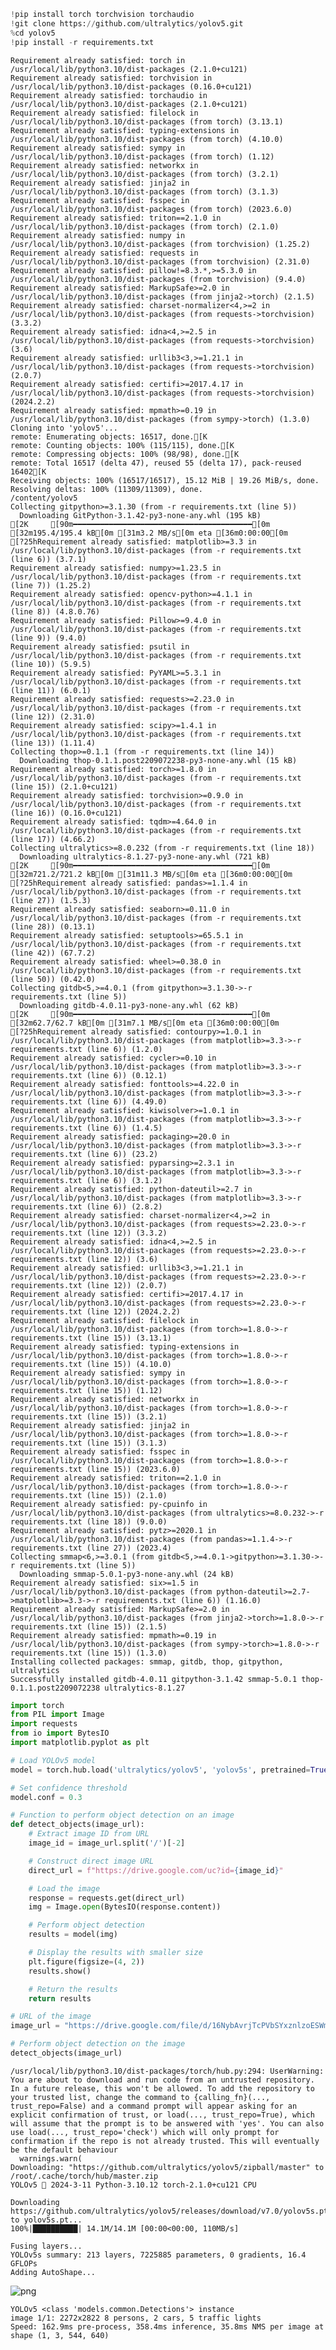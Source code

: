 ```python
!pip install torch torchvision torchaudio
!git clone https://github.com/ultralytics/yolov5.git
%cd yolov5
!pip install -r requirements.txt
```

    Requirement already satisfied: torch in /usr/local/lib/python3.10/dist-packages (2.1.0+cu121)
    Requirement already satisfied: torchvision in /usr/local/lib/python3.10/dist-packages (0.16.0+cu121)
    Requirement already satisfied: torchaudio in /usr/local/lib/python3.10/dist-packages (2.1.0+cu121)
    Requirement already satisfied: filelock in /usr/local/lib/python3.10/dist-packages (from torch) (3.13.1)
    Requirement already satisfied: typing-extensions in /usr/local/lib/python3.10/dist-packages (from torch) (4.10.0)
    Requirement already satisfied: sympy in /usr/local/lib/python3.10/dist-packages (from torch) (1.12)
    Requirement already satisfied: networkx in /usr/local/lib/python3.10/dist-packages (from torch) (3.2.1)
    Requirement already satisfied: jinja2 in /usr/local/lib/python3.10/dist-packages (from torch) (3.1.3)
    Requirement already satisfied: fsspec in /usr/local/lib/python3.10/dist-packages (from torch) (2023.6.0)
    Requirement already satisfied: triton==2.1.0 in /usr/local/lib/python3.10/dist-packages (from torch) (2.1.0)
    Requirement already satisfied: numpy in /usr/local/lib/python3.10/dist-packages (from torchvision) (1.25.2)
    Requirement already satisfied: requests in /usr/local/lib/python3.10/dist-packages (from torchvision) (2.31.0)
    Requirement already satisfied: pillow!=8.3.*,>=5.3.0 in /usr/local/lib/python3.10/dist-packages (from torchvision) (9.4.0)
    Requirement already satisfied: MarkupSafe>=2.0 in /usr/local/lib/python3.10/dist-packages (from jinja2->torch) (2.1.5)
    Requirement already satisfied: charset-normalizer<4,>=2 in /usr/local/lib/python3.10/dist-packages (from requests->torchvision) (3.3.2)
    Requirement already satisfied: idna<4,>=2.5 in /usr/local/lib/python3.10/dist-packages (from requests->torchvision) (3.6)
    Requirement already satisfied: urllib3<3,>=1.21.1 in /usr/local/lib/python3.10/dist-packages (from requests->torchvision) (2.0.7)
    Requirement already satisfied: certifi>=2017.4.17 in /usr/local/lib/python3.10/dist-packages (from requests->torchvision) (2024.2.2)
    Requirement already satisfied: mpmath>=0.19 in /usr/local/lib/python3.10/dist-packages (from sympy->torch) (1.3.0)
    Cloning into 'yolov5'...
    remote: Enumerating objects: 16517, done.[K
    remote: Counting objects: 100% (115/115), done.[K
    remote: Compressing objects: 100% (98/98), done.[K
    remote: Total 16517 (delta 47), reused 55 (delta 17), pack-reused 16402[K
    Receiving objects: 100% (16517/16517), 15.12 MiB | 19.26 MiB/s, done.
    Resolving deltas: 100% (11309/11309), done.
    /content/yolov5
    Collecting gitpython>=3.1.30 (from -r requirements.txt (line 5))
      Downloading GitPython-3.1.42-py3-none-any.whl (195 kB)
    [2K     [90m━━━━━━━━━━━━━━━━━━━━━━━━━━━━━━━━━━━━━━━━[0m [32m195.4/195.4 kB[0m [31m3.2 MB/s[0m eta [36m0:00:00[0m
    [?25hRequirement already satisfied: matplotlib>=3.3 in /usr/local/lib/python3.10/dist-packages (from -r requirements.txt (line 6)) (3.7.1)
    Requirement already satisfied: numpy>=1.23.5 in /usr/local/lib/python3.10/dist-packages (from -r requirements.txt (line 7)) (1.25.2)
    Requirement already satisfied: opencv-python>=4.1.1 in /usr/local/lib/python3.10/dist-packages (from -r requirements.txt (line 8)) (4.8.0.76)
    Requirement already satisfied: Pillow>=9.4.0 in /usr/local/lib/python3.10/dist-packages (from -r requirements.txt (line 9)) (9.4.0)
    Requirement already satisfied: psutil in /usr/local/lib/python3.10/dist-packages (from -r requirements.txt (line 10)) (5.9.5)
    Requirement already satisfied: PyYAML>=5.3.1 in /usr/local/lib/python3.10/dist-packages (from -r requirements.txt (line 11)) (6.0.1)
    Requirement already satisfied: requests>=2.23.0 in /usr/local/lib/python3.10/dist-packages (from -r requirements.txt (line 12)) (2.31.0)
    Requirement already satisfied: scipy>=1.4.1 in /usr/local/lib/python3.10/dist-packages (from -r requirements.txt (line 13)) (1.11.4)
    Collecting thop>=0.1.1 (from -r requirements.txt (line 14))
      Downloading thop-0.1.1.post2209072238-py3-none-any.whl (15 kB)
    Requirement already satisfied: torch>=1.8.0 in /usr/local/lib/python3.10/dist-packages (from -r requirements.txt (line 15)) (2.1.0+cu121)
    Requirement already satisfied: torchvision>=0.9.0 in /usr/local/lib/python3.10/dist-packages (from -r requirements.txt (line 16)) (0.16.0+cu121)
    Requirement already satisfied: tqdm>=4.64.0 in /usr/local/lib/python3.10/dist-packages (from -r requirements.txt (line 17)) (4.66.2)
    Collecting ultralytics>=8.0.232 (from -r requirements.txt (line 18))
      Downloading ultralytics-8.1.27-py3-none-any.whl (721 kB)
    [2K     [90m━━━━━━━━━━━━━━━━━━━━━━━━━━━━━━━━━━━━━━━━[0m [32m721.2/721.2 kB[0m [31m11.3 MB/s[0m eta [36m0:00:00[0m
    [?25hRequirement already satisfied: pandas>=1.1.4 in /usr/local/lib/python3.10/dist-packages (from -r requirements.txt (line 27)) (1.5.3)
    Requirement already satisfied: seaborn>=0.11.0 in /usr/local/lib/python3.10/dist-packages (from -r requirements.txt (line 28)) (0.13.1)
    Requirement already satisfied: setuptools>=65.5.1 in /usr/local/lib/python3.10/dist-packages (from -r requirements.txt (line 42)) (67.7.2)
    Requirement already satisfied: wheel>=0.38.0 in /usr/local/lib/python3.10/dist-packages (from -r requirements.txt (line 50)) (0.42.0)
    Collecting gitdb<5,>=4.0.1 (from gitpython>=3.1.30->-r requirements.txt (line 5))
      Downloading gitdb-4.0.11-py3-none-any.whl (62 kB)
    [2K     [90m━━━━━━━━━━━━━━━━━━━━━━━━━━━━━━━━━━━━━━━━[0m [32m62.7/62.7 kB[0m [31m7.1 MB/s[0m eta [36m0:00:00[0m
    [?25hRequirement already satisfied: contourpy>=1.0.1 in /usr/local/lib/python3.10/dist-packages (from matplotlib>=3.3->-r requirements.txt (line 6)) (1.2.0)
    Requirement already satisfied: cycler>=0.10 in /usr/local/lib/python3.10/dist-packages (from matplotlib>=3.3->-r requirements.txt (line 6)) (0.12.1)
    Requirement already satisfied: fonttools>=4.22.0 in /usr/local/lib/python3.10/dist-packages (from matplotlib>=3.3->-r requirements.txt (line 6)) (4.49.0)
    Requirement already satisfied: kiwisolver>=1.0.1 in /usr/local/lib/python3.10/dist-packages (from matplotlib>=3.3->-r requirements.txt (line 6)) (1.4.5)
    Requirement already satisfied: packaging>=20.0 in /usr/local/lib/python3.10/dist-packages (from matplotlib>=3.3->-r requirements.txt (line 6)) (23.2)
    Requirement already satisfied: pyparsing>=2.3.1 in /usr/local/lib/python3.10/dist-packages (from matplotlib>=3.3->-r requirements.txt (line 6)) (3.1.2)
    Requirement already satisfied: python-dateutil>=2.7 in /usr/local/lib/python3.10/dist-packages (from matplotlib>=3.3->-r requirements.txt (line 6)) (2.8.2)
    Requirement already satisfied: charset-normalizer<4,>=2 in /usr/local/lib/python3.10/dist-packages (from requests>=2.23.0->-r requirements.txt (line 12)) (3.3.2)
    Requirement already satisfied: idna<4,>=2.5 in /usr/local/lib/python3.10/dist-packages (from requests>=2.23.0->-r requirements.txt (line 12)) (3.6)
    Requirement already satisfied: urllib3<3,>=1.21.1 in /usr/local/lib/python3.10/dist-packages (from requests>=2.23.0->-r requirements.txt (line 12)) (2.0.7)
    Requirement already satisfied: certifi>=2017.4.17 in /usr/local/lib/python3.10/dist-packages (from requests>=2.23.0->-r requirements.txt (line 12)) (2024.2.2)
    Requirement already satisfied: filelock in /usr/local/lib/python3.10/dist-packages (from torch>=1.8.0->-r requirements.txt (line 15)) (3.13.1)
    Requirement already satisfied: typing-extensions in /usr/local/lib/python3.10/dist-packages (from torch>=1.8.0->-r requirements.txt (line 15)) (4.10.0)
    Requirement already satisfied: sympy in /usr/local/lib/python3.10/dist-packages (from torch>=1.8.0->-r requirements.txt (line 15)) (1.12)
    Requirement already satisfied: networkx in /usr/local/lib/python3.10/dist-packages (from torch>=1.8.0->-r requirements.txt (line 15)) (3.2.1)
    Requirement already satisfied: jinja2 in /usr/local/lib/python3.10/dist-packages (from torch>=1.8.0->-r requirements.txt (line 15)) (3.1.3)
    Requirement already satisfied: fsspec in /usr/local/lib/python3.10/dist-packages (from torch>=1.8.0->-r requirements.txt (line 15)) (2023.6.0)
    Requirement already satisfied: triton==2.1.0 in /usr/local/lib/python3.10/dist-packages (from torch>=1.8.0->-r requirements.txt (line 15)) (2.1.0)
    Requirement already satisfied: py-cpuinfo in /usr/local/lib/python3.10/dist-packages (from ultralytics>=8.0.232->-r requirements.txt (line 18)) (9.0.0)
    Requirement already satisfied: pytz>=2020.1 in /usr/local/lib/python3.10/dist-packages (from pandas>=1.1.4->-r requirements.txt (line 27)) (2023.4)
    Collecting smmap<6,>=3.0.1 (from gitdb<5,>=4.0.1->gitpython>=3.1.30->-r requirements.txt (line 5))
      Downloading smmap-5.0.1-py3-none-any.whl (24 kB)
    Requirement already satisfied: six>=1.5 in /usr/local/lib/python3.10/dist-packages (from python-dateutil>=2.7->matplotlib>=3.3->-r requirements.txt (line 6)) (1.16.0)
    Requirement already satisfied: MarkupSafe>=2.0 in /usr/local/lib/python3.10/dist-packages (from jinja2->torch>=1.8.0->-r requirements.txt (line 15)) (2.1.5)
    Requirement already satisfied: mpmath>=0.19 in /usr/local/lib/python3.10/dist-packages (from sympy->torch>=1.8.0->-r requirements.txt (line 15)) (1.3.0)
    Installing collected packages: smmap, gitdb, thop, gitpython, ultralytics
    Successfully installed gitdb-4.0.11 gitpython-3.1.42 smmap-5.0.1 thop-0.1.1.post2209072238 ultralytics-8.1.27



```python
import torch
from PIL import Image
import requests
from io import BytesIO
import matplotlib.pyplot as plt

# Load YOLOv5 model
model = torch.hub.load('ultralytics/yolov5', 'yolov5s', pretrained=True)

# Set confidence threshold
model.conf = 0.3

# Function to perform object detection on an image
def detect_objects(image_url):
    # Extract image ID from URL
    image_id = image_url.split('/')[-2]

    # Construct direct image URL
    direct_url = f"https://drive.google.com/uc?id={image_id}"

    # Load the image
    response = requests.get(direct_url)
    img = Image.open(BytesIO(response.content))

    # Perform object detection
    results = model(img)

    # Display the results with smaller size
    plt.figure(figsize=(4, 2))
    results.show()

    # Return the results
    return results

# URL of the image
image_url = "https://drive.google.com/file/d/16NybAvrjTcPVbSYxznlzoESWmPSCFlD_/view"

# Perform object detection on the image
detect_objects(image_url)
```

    /usr/local/lib/python3.10/dist-packages/torch/hub.py:294: UserWarning: You are about to download and run code from an untrusted repository. In a future release, this won't be allowed. To add the repository to your trusted list, change the command to {calling_fn}(..., trust_repo=False) and a command prompt will appear asking for an explicit confirmation of trust, or load(..., trust_repo=True), which will assume that the prompt is to be answered with 'yes'. You can also use load(..., trust_repo='check') which will only prompt for confirmation if the repo is not already trusted. This will eventually be the default behaviour
      warnings.warn(
    Downloading: "https://github.com/ultralytics/yolov5/zipball/master" to /root/.cache/torch/hub/master.zip
    YOLOv5 🚀 2024-3-11 Python-3.10.12 torch-2.1.0+cu121 CPU
    
    Downloading https://github.com/ultralytics/yolov5/releases/download/v7.0/yolov5s.pt to yolov5s.pt...
    100%|██████████| 14.1M/14.1M [00:00<00:00, 110MB/s] 
    
    Fusing layers... 
    YOLOv5s summary: 213 layers, 7225885 parameters, 0 gradients, 16.4 GFLOPs
    Adding AutoShape... 



    
![png](README_files/README_1_1.png)
    





    YOLOv5 <class 'models.common.Detections'> instance
    image 1/1: 2272x2822 8 persons, 2 cars, 5 traffic lights
    Speed: 162.9ms pre-process, 358.4ms inference, 35.8ms NMS per image at shape (1, 3, 544, 640)


